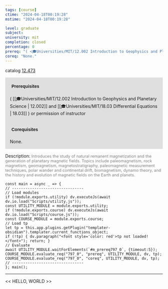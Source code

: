 ```yaml
---
tags: [course]
ctime: "2024-04-18T00:19:28"
mstime: "2024-04-18T00:19:28"

level: graduate
subject: 
university: mit
completion: closed
percentage: 0
prereq: "( <🎓Universities/MIT/12.002 Introduction to Geophysics and Planetary Science> and <🎓Universities/MIT/18.03 Differential Equations> ) or permission of instructor"
coreq: "None."
---
```


catalog [12.473](http://student.mit.edu/catalog/m12b.html#12.473)

<span style="display: block; padding: 15px; background-color: rgb(100, 100, 100, 0.2);"><font id="m_prereq797_0" style="display: block; font-family: Arial, sans-serif; font-weight: bold; padding: 5px">Prerequisites</font><br><span id="prereq797_0">( [[🎓Universities/MIT/12.002 Introduction to Geophysics and Planetary Science | 12.002]] and [[🎓Universities/MIT/18.03 Differential Equations | 18.03]] ) or permission of instructor</span></span>
<span style="display: block; padding: 15px; background-color: rgb(100, 100, 100, 0.2);"><font id="m_coreq797_0" style="display: block; font-family: Arial, sans-serif; font-weight: bold; padding: 5px">Corequisites</font><br><span id="coreq797_0">None.</span></span>

<font style="">Description:</font>
<font style="color: grey; font-size: 0.8rem;">Introduces the study of natural remanent magnetization and the generation of planetary magnetic fields.  Topics include paleomagnetism, rock magnetism, geomagnetism, magnetostratigraphy, paleomagnetic measurement techniques, polar wander and continental drift, biomagnetism, dynamo theory, and the history and evolution of magnetic fields on the Earth and planets.</font>

```dataviewjs
const main = async _ => {
// --------------------------------
// Load modules
if (!module.exports.utility) dv.executeJs(await dv.io.load("Scripts/utility.js"));
const UTILITY_MODULE = module.exports.utility;
if (!module.exports.course) dv.executeJs(await dv.io.load("Scripts/course.js"));
const COURSE_MODULE = module.exports.course;
// Load tp
let tp = this.app.plugins.getPlugin("templater-obsidian").templater.current_functions_object;
if (!tp) { dv.paragraph("<font style='color: red'>tp not loaded!</font>"); return; }
// Evaluate
await UTILITY_MODULE.waitForElements(`#m_prereq797_0`, {timeout:5});
COURSE_MODULE.evaluate_req("797_0", "prereq", UTILITY_MODULE, dv, tp);
COURSE_MODULE.evaluate_req("797_0", "coreq", UTILITY_MODULE, dv, tp);
// --------------------------------
}; main();
```

---

<< HELLO, WORLD >>
